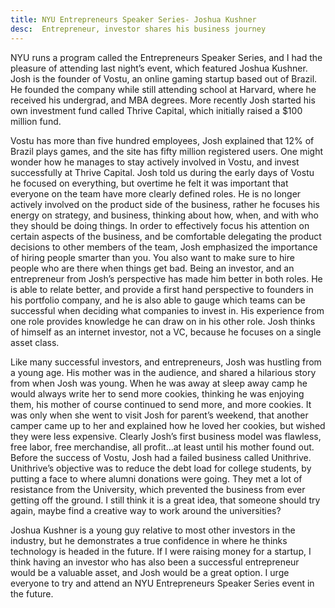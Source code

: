 ```yaml
---
title: NYU Entrepreneurs Speaker Series- Joshua Kushner
desc:  Entrepreneur, investor shares his business journey
---
```


NYU runs a program called the Entrepreneurs Speaker Series, and I had the pleasure of attending last night’s event, which featured Joshua Kushner.  Josh is the founder of Vostu, an online gaming startup based out of Brazil.  He founded the company while still attending school at Harvard, where he received his undergrad, and MBA degrees.  More recently Josh started his own investment fund called Thrive Capital, which initially raised a $100 million fund.

Vostu has more than five hundred employees, Josh explained that 12% of Brazil plays games, and the site has fifty million registered users.  One might wonder how he manages to stay actively involved in Vostu, and invest successfully at Thrive Capital.  Josh told us during the early days of Vostu he focused on everything, but overtime he felt it was important that everyone on the team have more clearly defined roles.  He is no longer actively involved on the product side of the business, rather he focuses his energy on strategy, and business, thinking about how, when, and with who they should be doing things.  In order to effectively focus his attention on certain aspects of the business, and be comfortable delegating the product decisions to other members of the team, Josh emphasized the importance of hiring people smarter than you.  You also want to make sure to hire people who are there when things get bad.  Being an investor, and an entrepreneur from Josh’s perspective has made him better in both roles.  He is able to relate better, and provide a first hand perspective to founders in his portfolio company, and he is also able to gauge which teams can be successful when deciding what companies to invest in.  His experience from one role provides knowledge he can draw on in his other role.  Josh thinks of himself as an internet investor, not a VC, because he focuses on a single asset class.

Like many successful investors, and entrepreneurs, Josh was hustling from a young age. His mother was in the audience, and shared a hilarious story from when Josh was young. When he was away at sleep away camp he would always write her to send more cookies, thinking he was enjoying them, his mother of course continued to send more, and more cookies.  It was only when she went to visit Josh for parent’s weekend, that another camper came up to her and explained how he loved her cookies, but wished they were less expensive.  Clearly Josh’s first business model was flawless, free labor, free merchandise, all profit…at least until his mother found out.  Before the success of Vostu, Josh had a failed business called Unithrive.  Unithrive’s objective was to reduce the debt load for college students, by putting a face to where alumni donations were going.  They met a lot of resistance from the University, which prevented the business from ever getting off the ground.  I still think it is a great idea, that someone should try again, maybe find a creative way to work around the universities?

Joshua Kushner is a young guy relative to most other investors in the industry, but he demonstrates a true confidence in where he thinks technology is headed in the future.  If I were raising money for a startup, I think having an investor who has also been a successful entrepreneur would be a valuable asset, and Josh would be a great option.  I urge everyone to try and attend an NYU Entrepreneurs Speaker Series event in the future.
